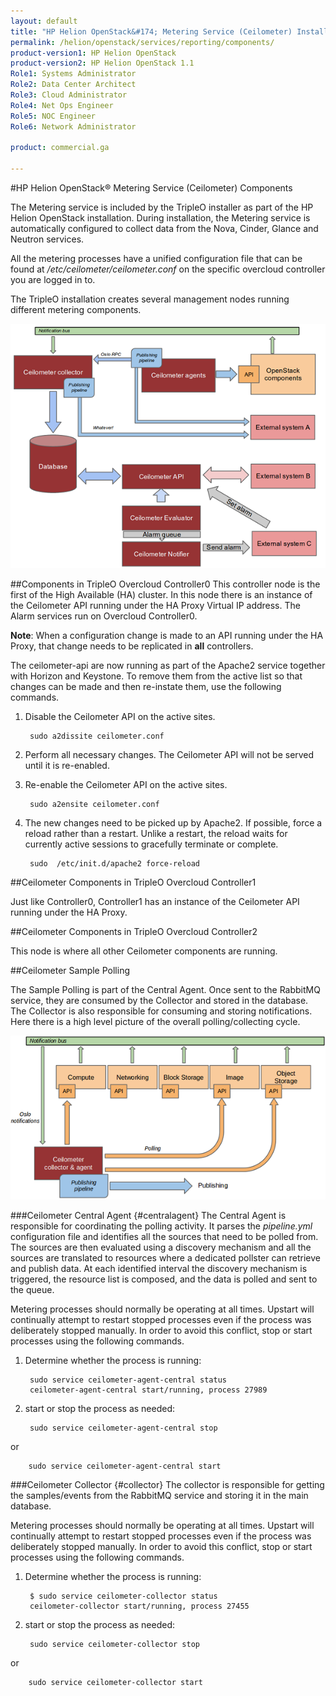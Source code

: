 ```yaml
---
layout: default
title: "HP Helion OpenStack&#174; Metering Service (Ceilometer) Installation"
permalink: /helion/openstack/services/reporting/components/
product-version1: HP Helion OpenStack
product-version2: HP Helion OpenStack 1.1
Role1: Systems Administrator 
Role2: Data Center Architect 
Role3: Cloud Administrator 
Role4: Net Ops Engineer 
Role5: NOC Engineer 
Role6: Network Administrator

product: commercial.ga

---
```

<!--UNDER REVISION-->

<script>

function PageRefresh {
onLoad="window.refresh"
}

PageRefresh();
</script>
#HP Helion OpenStack&#174; Metering Service (Ceilometer) Components

The Metering service is included by the TripleO installer as part of the HP Helion OpenStack installation. During installation, the Metering service is automatically configured to collect data from the Nova, Cinder, Glance and Neutron services. 

All the metering processes have a unified configuration file that can be found at */etc/ceilometer/ceilometer.conf* on the specific overcloud controller you are logged in to.

The TripleO installation creates several management nodes running different metering components.

<img src="media/ceil_overallarchi.png"/>

##Components in TripleO Overcloud Controller0
This controller node is the first of the High Available (HA) cluster. In this node there is an instance of the Ceilometer API running under the HA Proxy Virtual IP address. The Alarm services run on Overcloud Controller0.

**Note**: When a configuration change is made to an API running under the HA Proxy, that change needs to be replicated in **all** controllers.

The ceilometer-api are now running as part of the Apache2 service together with Horizon and Keystone. To remove them from the active list so that changes can be made and then re-instate them, use the following commands.

1. Disable the Ceilometer API on the active sites.
 
		sudo a2dissite ceilometer.conf
 
3. Perform all necessary changes. The Ceilometer API will not be served until it is re-enabled.
4. Re-enable the Ceilometer API on the active sites.
 
		sudo a2ensite ceilometer.conf
 
6. The new changes need to be picked up by Apache2. If possible, force a reload rather than a restart. Unlike a restart, the reload waits for currently active sessions to gracefully terminate or complete.
 
		sudo  /etc/init.d/apache2 force-reload
 
##Ceilometer Components in TripleO Overcloud Controller1

Just like Controller0, Controller1 has an instance of the Ceilometer API running under the HA Proxy.

##Ceilometer Components in TripleO Overcloud Controller2

This node is where all other Ceilometer components are running.

##Ceilometer Sample Polling

The Sample Polling is part of the Central Agent. Once sent to the RabbitMQ service, they are consumed by the Collector and stored in the database. The Collector is also responsible for consuming and storing notifications. Here there is a high level picture of the overall polling/collecting cycle.

<img src="media/ceil_collectorandagents.png"/>

###Ceilometer Central Agent {#centralagent}
The Central Agent is responsible for coordinating the polling activity. It parses the *pipeline.yml* configuration file and identifies all the sources that need to be polled from. The sources are then evaluated using a discovery mechanism and all the sources are translated to resources where a dedicated pollster can retrieve and publish data. At each identified interval the discovery mechanism is triggered, the resource list is composed, and the data is polled and sent to the queue.

Metering processes should normally be operating at all times. Upstart will continually attempt to restart stopped processes even if the process was deliberately stopped manually. In order to avoid this conflict, stop or start processes using the following commands.

1. Determine whether the process is running:
 
		sudo service ceilometer-agent-central status 
		ceilometer-agent-central start/running, process 27989


4. start or stop the process as needed:
 
		sudo service ceilometer-agent-central stop
or

		sudo service ceilometer-agent-central start

###Ceilometer Collector {#collector}
The collector is responsible for getting the samples/events from the RabbitMQ service and storing it in the main database.

Metering processes should normally be operating at all times. Upstart will continually attempt to restart stopped processes even if the process was deliberately stopped manually. In order to avoid this conflict, stop or start processes using the following commands.

1. Determine whether the process is running:
 
		$ sudo service ceilometer-collector status 
		ceilometer-collector start/running, process 27455


4. start or stop the process as needed:
 
		sudo service ceilometer-collector stop
or

		sudo service ceilometer-collector start